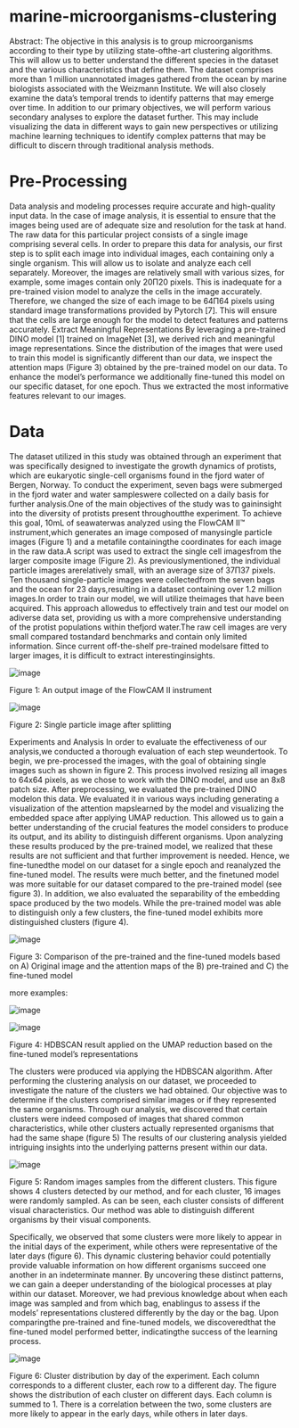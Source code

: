 # marine-microorganisms-clustering

Abstract: The objective in this analysis is to group microorganisms according to their type by utilizing state-ofthe-art clustering algorithms. This will allow us to better understand the different species in the dataset and the various characteristics that define them. The dataset comprises more than 1 million unannotated images gathered from the ocean by marine biologists associated with the Weizmann Institute. We will also closely examine the data’s temporal trends to identify patterns that may emerge over time. In addition to our primary objectives, we will perform various secondary analyses to explore the dataset further. This may include visualizing the data in different ways to gain new perspectives or utilizing machine learning techniques to identify complex patterns that may be difficult to discern through traditional analysis methods.

# Pre-Processing
Data analysis and modeling processes require accurate and high-quality input data. In the case of image analysis, it is essential to ensure that the images being used are of adequate size and resolution for the task at hand. The raw data for this particular project consists of a single image comprising several cells. In order to prepare this data for analysis, our first step is to split each image into individual images, each containing only a single organism. This will allow us to isolate and analyze each cell separately. Moreover, the images are relatively small with various sizes, for example, some images contain only 20Π20 pixels. This is inadequate for a pre-trained vision model to analyze the cells in the image accurately. Therefore, we changed the size of each image to be 64Π64 pixels using standard image transformations provided by Pytorch [7]. This will ensure that the cells are large enough for the model to detect features and patterns accurately.
Extract Meaningful Representations
By leveraging a pre-trained DINO model [1] trained on ImageNet [3], we derived rich and meaningful image representations. Since the distribution of the images that were used to train this model is significantly different than our data, we inspect the attention maps (Figure 3) obtained by the pre-trained model on our data. To enhance the model’s performance we additionally fine-tuned this model on our specific dataset, for one epoch. Thus we extracted the most informative features relevant to our images.

# Data
The dataset utilized in this study was obtained through an experiment that was specifically designed to investigate the growth dynamics of protists, which are eukaryotic single-cell organisms found in the fjord water of Bergen, Norway. To conduct the experiment, seven bags were submerged in the fjord water and water sampleswere collected on a daily basis for further analysis.One of the main objectives of the study was to gaininsight into the diversity of protists present throughoutthe experiment. To achieve this goal, 10mL of seawaterwas analyzed using the FlowCAM II™ instrument,which generates an image composed of manysingle particle images (Figure 1) and a metafile containingthe coordinates for each image in the raw data.A script was used to extract the single cell imagesfrom the larger composite image (Figure 2). As previouslymentioned, the individual particle images arerelatively small, with an average size of 37Π37 pixels. Ten thousand single-particle images were collectedfrom the seven bags and the ocean for 23 days,resulting in a dataset containing over 1.2 million images.In order to train our model, we will utilize theimages that have been acquired. This approach allowedus to effectively train and test our model on adiverse data set, providing us with a more comprehensive understanding of the protist populations within thefjord water.The raw cell images are very small compared tostandard benchmarks and contain only limited information. Since current off-the-shelf pre-trained modelsare fitted to larger images, it is difficult to extract interestinginsights.

![image](https://github.com/user-attachments/assets/4a2ae41d-1f45-4f45-a4e1-cb7d54237d99)

Figure 1: An output image of the FlowCAM II instrument

![image](https://github.com/user-attachments/assets/f3271370-1c91-4621-b1eb-6dcfb458a396)

Figure 2: Single particle image after splitting

Experiments and Analysis
In order to evaluate the effectiveness of our analysis,we conducted a thorough evaluation of each step weundertook. To begin, we pre-processed the images, with the goal of obtaining single images such as shown in figure 2. This process involved resizing all images to 64x64 pixels, as we chose to work with the DINO model, and use an 8x8 patch size. After preprocessing, we evaluated the pre-trained DINO modelon this data. We evaluated it in various ways including generating a visualization of the attention mapslearned by the model and visualizing the embedded space after applying UMAP reduction. This allowed us to gain a better understanding of the crucial features the model considers to produce its output, and its ability to distinguish different organisms. Upon analyzing these results produced by the pre-trained model, we realized that these results are not sufficient and that further improvement is needed. Hence, we fine-tunedthe model on our dataset for a single epoch and reanalyzed the fine-tuned model. The results were much better, and the finetuned model was more suitable for our dataset compared to the pre-trained model (see figure 3).
In addition, we also evaluated the separability of the embedding space produced by the two models. While the pre-trained model was able to distinguish only a few clusters, the fine-tuned model exhibits more distinguished clusters (figure 4).

![image](https://github.com/user-attachments/assets/c6270015-42bf-463a-b7d7-e01047e98f7f)

Figure 3: Comparison of the pre-trained and the fine-tuned models based on A) Original image and the attention maps of the B) pre-trained and C) the fine-tuned model

more examples:

![image](https://github.com/user-attachments/assets/087786e2-de15-4a95-aa80-2badf301067b)

![image](https://github.com/user-attachments/assets/6b49debb-d68f-4418-ad7a-3ad8ad9eba5b)

Figure 4: HDBSCAN result applied on the UMAP reduction based on the fine-tuned model’s representations

The clusters were produced via applying the HDBSCAN algorithm. After performing the clustering analysis on our dataset, we proceeded to investigate the nature of the clusters we had obtained. Our objective was to determine if the clusters comprised similar images or if they represented the same organisms. Through our analysis, we discovered that certain clusters were indeed composed of images that shared common characteristics, while other clusters actually represented organisms that had the same shape (figure 5) The results of our clustering analysis yielded intriguing insights into the underlying patterns present within our data. 

![image](https://github.com/user-attachments/assets/d7db7ee2-066a-4bd5-84ed-6b007c1111bb)

Figure 5: Random images samples from the different clusters. This figure shows 4 clusters detected by our method, and for each cluster, 16 images were randomly sampled. As can be seen, each cluster consists of different visual characteristics. Our method was able to distinguish different organisms by their visual components.

Specifically, we observed that some clusters were more likely to appear in the initial days of the experiment, while others were representative of the later days (figure 6). This dynamic clustering behavior could potentially provide valuable information on how different organisms succeed one another in an indeterminate manner. By uncovering these distinct patterns, we can gain a deeper understanding of the biological processes at play within our dataset. Moreover, we had previous knowledge about when each image was sampled and from which bag, enablingus to assess if the models’ representations clustered differently by the day or the bag. Upon comparingthe pre-trained and fine-tuned models, we discoveredthat the fine-tuned model performed better, indicatingthe success of the learning process.

![image](https://github.com/user-attachments/assets/dfa32de3-6c51-4faa-84bb-d543d768dc33)

Figure 6: Cluster distribution by day of the experiment. Each column corresponds to a different cluster, each row to a different day. The figure shows the distribution of each cluster on different days. Each column is summed to 1. There is a correlation between the two, some clusters are more likely to appear in the early days, while others in later days.




